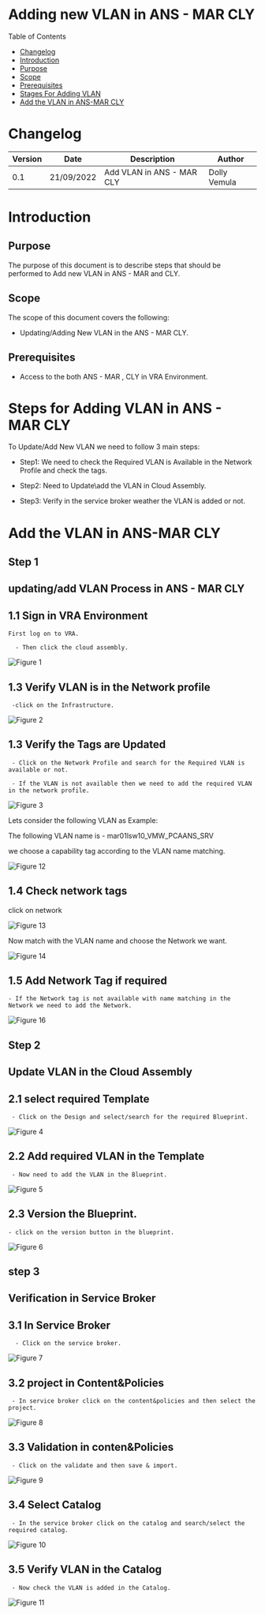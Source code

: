 # Adding new VLAN in ANS - MAR CLY

Table of Contents
- [Changelog](#Changelog)
- [Introduction](#Introduction)
- [Purpose](#Purpose)
- [Scope](#Scope)
- [Prerequisites](#Prerequisites)
- [Stages For Adding VLAN](#Stages-For-Adding-Puppet-Roles)
- [Add the VLAN in ANS-MAR CLY](#Add-the-VLAN-in-ANS-MAR-CLY)

# Changelog
  
| Version | Date       | Description              | Author       |
| ------- | ---------- | ------------------------ | --------------- |
|  0.1    | 21/09/2022 |   Add VLAN in ANS - MAR CLY           | Dolly Vemula |

# Introduction

## Purpose

The purpose of this document is to describe steps that should be performed to Add new VLAN in ANS - MAR and CLY.

## Scope

The scope of this document covers the following:

  - Updating/Adding New VLAN in the ANS - MAR CLY.

## Prerequisites
    
  -  Access to the both ANS - MAR , CLY in VRA Environment.
     
# Steps for Adding VLAN in ANS - MAR CLY

To Update/Add New VLAN we need to follow 3 main steps:

   - Step1:  We need to check the Required VLAN is Available in the Network Profile and check the tags.

   - Step2: Need to Update\add the VLAN in Cloud Assembly.

   - Step3: Verify in the service broker weather the VLAN is added or not.
 
# Add the VLAN in ANS-MAR CLY

## Step 1

## updating/add VLAN Process in ANS - MAR CLY

  ## 1.1 Sign in VRA Environment
 
    First log on to VRA.

      - Then click the cloud assembly.

![Figure 1](Pic1.png)

  ## 1.3 Verify VLAN is in the Network profile

     -click on the Infrastructure.

![Figure 2](Pic2.png)

  ## 1.3 Verify the Tags are Updated

     - Click on the Network Profile and search for the Required VLAN is available or not.
     
     - If the VLAN is not available then we need to add the required VLAN in the network profile.

![Figure 3](Pic3.png)

Lets consider the following VLAN as Example:

The following VLAN name is - mar01lsw10_VMW_PCAANS_SRV 

we choose a capability tag according to the VLAN name matching. 

![Figure 12](Pic12.png)

 ## 1.4 Check network tags  
     
click on network
     
![Figure 13](Pic13.png)

Now match with the VLAN name and choose the Network we want.

![Figure 14](Pic14.png)

## 1.5 Add Network Tag if required

    - If the Network tag is not available with name matching in the Network we need to add the Network.
    
![Figure 16](Pic16.png)

## Step 2

## Update VLAN in the Cloud Assembly

   ## 2.1 select required Template

     - Click on the Design and select/search for the required Blueprint.

![Figure 4](Pic4.png)
   
   ## 2.2 Add required VLAN  in the Template

     - Now need to add the VLAN in the Blueprint.

![Figure 5](Pic5.png)
 
   ## 2.3 Version the Blueprint.

    - click on the version button in the blueprint.
   
![Figure 6](Pic6.png)
   
## step 3

## Verification in Service Broker

  ## 3.1 In Service Broker

      - Click on the service broker.

![Figure 7](Pic7.png)
         
  ## 3.2 project in Content&Policies

     - In service broker click on the content&policies and then select the project.

![Figure 8](Pic8.png)
         
  ## 3.3 Validation in conten&Policies

     - Click on the validate and then save & import.

![Figure 9](Pic9.png)

  ## 3.4 Select Catalog 

     - In the service broker click on the catalog and search/select the required catalog.

![Figure 10](Pic10.png)

  ## 3.5 Verify VLAN in the Catalog

     - Now check the VLAN is added in the Catalog.

![Figure 11](Pic11.png)


